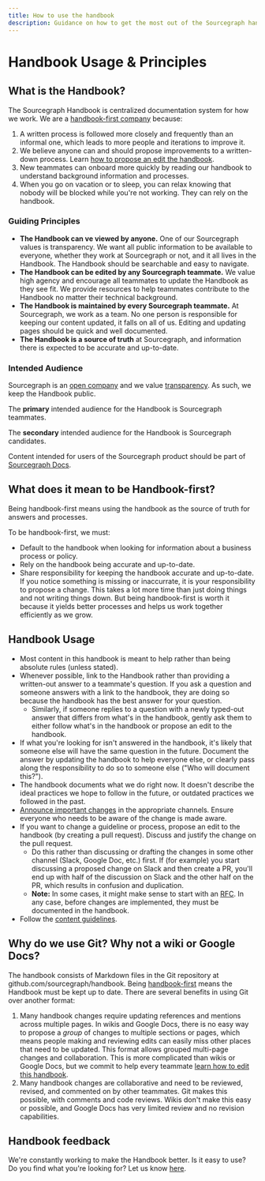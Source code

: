```yaml
---
title: How to use the handbook
description: Guidance on how to get the most out of the Sourcegraph handbook
---
```


# Handbook Usage & Principles

## What is the Handbook?

The Sourcegraph Handbook is centralized documentation system for how we work. We are a [handbook-first company](#what-does-it-mean-to-be-handbook-first) because:
1. A written process is followed more closely and frequently than an informal one, which leads to more people and iterations to improve it.
1. We believe anyone can and should propose improvements to a written-down process. Learn [how to propose an edit the handbook](editing/index.md).
1. New teammates can onboard more quickly by reading our handbook to understand background information and processes.
1. When you go on vacation or to sleep, you can relax knowing that nobody will be blocked while you're not working. They can rely on the handbook.

### Guiding Principles

- **The Handbook can ve viewed by anyone.** One of our Sourcegraph values is transparency. We want all public information to be available to everyone, whether they work at Sourcegraph or not, and it all lives in the Handbook. The Handbook should be searchable and easy to navigate.
- **The Handbook can be edited by any Sourcegraph teammate.** We value high agency and encourage all teammates to update the Handbook as they see fit. We provide resources to help teammates contribute to the Handbook no matter their technical background.
- **The Handbook is maintained by every Sourcegraph teammate.** At Sourcegraph, we work as a team. No one person is responsible for keeping our content updated, it falls on all of us. Editing and updating pages should be quick and well documented.
- **The Handbook is a source of truth** at Sourcegraph, and information there is expected to be accurate and up-to-date.

### Intended Audience

Sourcegraph is an [open company](../company.md#open-company) and we value [transparency](../company/values.md#open-andtransparent). As such, we keep the Handbook public.

The **primary** intended audience for the Handbook is Sourcegraph teammates. 

The **secondary** intended audience for the Handbook is Sourcegraph candidates.

Content intended for users of the Sourcegraph product should be part of [Sourcegraph Docs](https://docs.sourcegraph.com/).

## What does it mean to be Handbook-first?

Being handbook-first means using the handbook as the source of truth for answers and processes.

To be handbook-first, we must:
- Default to the handbook when looking for information about a business process or policy.
- Rely on the handbook being accurate and up-to-date.
- Share responsibility for keeping the handbook accurate and up-to-date. If you notice something is missing or inaccurrate, it is your responsibility to propose a change. This takes a lot more time than just doing things and not writing things down. But being handbook-first is worth it because it yields better processes and helps us work together efficiently as we grow.

## Handbook Usage

- Most content in this handbook is meant to help rather than being absolute rules (unless stated).
- Whenever possible, link to the Handbook rather than providing a written-out answer to a teammate's question. If you ask a question and someone answers with a link to the handbook, they are doing so because the handbook has the best answer for your question.
  - Similarly, if someone replies to a question with a newly typed-out answer that differs from what's in the handbook, gently ask them to either follow what's in the handbook or propose an edit to the handbook.
- If what you're looking for isn't answered in the handbook, it's likely that someone else will have the same question in the future. Document the answer by updating the handbook to help everyone else, or clearly pass along the responsibility to do so to someone else ("Who will document this?").
- The handbook documents what we do right now. It doesn't describe the ideal practices we hope to follow in the future, or outdated practices we followed in the past.
- [Announce important changes](../editing/announcing-handbook-updates.md) in the appropriate channels. Ensure everyone who needs to be aware of the change is made aware.
- If you want to change a guideline or process, propose an edit to the handbook (by creating a pull request). Discuss and justify the change on the pull request.
  - Do this rather than discussing or drafting the changes in some other channel (Slack, Google Doc, etc.) first. If (for example) you start discussing a proposed change on Slack and then create a PR, you'll end up with half of the discussion on Slack and the other half on the PR, which results in confusion and duplication.
  - **Note:** In some cases, it might make sense to start with an [RFC](../communication/rfcs.md). In any case, before changes are implemented, they must be documented in the handbook.
- Follow the [content guidelines](communication/content_guidelines/index.md).

## Why do we use Git? Why not a wiki or Google Docs?

The handbook consists of Markdown files in the Git repository at github.com/sourcegraph/handbook. Being [handbook-first](#why-handbook-first) means the Handbook must be kept up to date. There are several benefits in using Git over another format:

1. Many handbook changes require updating references and mentions across multiple pages. In wikis and Google Docs, there is no easy way to propose a _group_ of changes to multiple sections or pages, which means people making and reviewing edits can easily miss other places that need to be updated. This format allows grouped multi-page changes and collaboration. This is more complicated than wikis or Google Docs, but we commit to help every teammate [learn how to edit this handbook](editing/index.md).
1. Many handbook changes are collaborative and need to be reviewed, revised, and commented on by other teammates. Git makes this possible, with comments and code reviews. Wikis don't make this easy or possible, and Google Docs has very limited review and no revision capabilities.

## Handbook feedback

We're constantly working to make the Handbook better. Is it easy to use? Do you find what you're looking for? Let us know [here](https://docs.google.com/forms/d/e/1FAIpQLSfb0yU9xmnvK2namuUzUEKbB9IqZlNQF2IWw0OpLsGvBiW2oQ/viewform?usp=sf_link).
